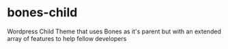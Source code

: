 # bones-child
Wordpress Child Theme that uses Bones as it's parent but with an extended array of features to help fellow developers
